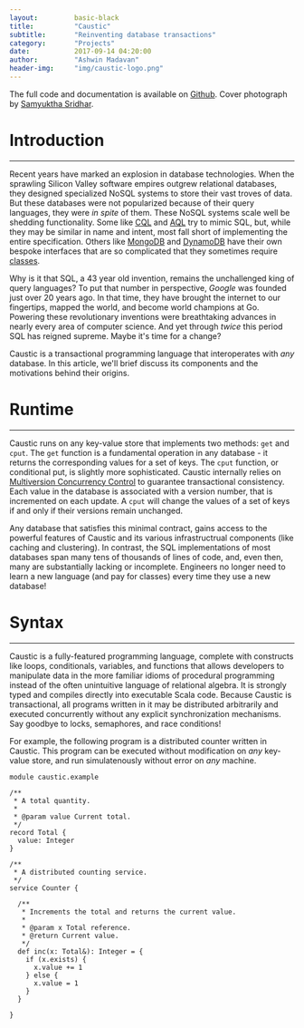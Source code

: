 ```yaml
---
layout:         basic-black
title:          "Caustic"
subtitle:       "Reinventing database transactions"
category:       "Projects"
date:           2017-09-14 04:20:00
author:         "Ashwin Madavan"
header-img:     "img/caustic-logo.png"
---
```


The full code and documentation is available on [Github][1]. Cover photograph by 
[Samyuktha Sridhar][2].

# Introduction
---
Recent years have marked an explosion in database technologies. When the sprawling Silicon Valley
software empires outgrew relational databases, they designed specialized NoSQL systems to store 
their vast troves of data. But these databases were not popularized because of their query 
languages, they were *in spite* of them. These NoSQL systems scale well be shedding functionality. 
Some like [CQL][3] and [AQL][4] try to mimic SQL, but, while they may be similar in name and intent, 
most fall short of implementing the entire specification. Others like [MongoDB][5] and [DynamoDB][6] 
have their own bespoke interfaces that are so complicated that they sometimes require [classes][7].

Why is it that SQL, a 43 year old invention, remains the unchallenged king of query languages? To 
put that number in perspective, *Google* was founded just over 20 years ago. In that time, they have
brought the internet to our fingertips, mapped the world, and become world champions at Go.
Powering these revolutionary inventions were breathtaking advances in nearly every area of computer
science. And yet through *twice* this period SQL has reigned supreme. Maybe it's time for a change?

Caustic is a transactional programming language that interoperates with *any* database. In this
article, we'll brief discuss its components and the motivations behind their origins.

# Runtime
---
Caustic runs on any key-value store that implements two methods: ```get``` and ```cput```. The 
```get``` function is a fundamental operation in any database - it returns the corresponding values 
for a set of keys. The ```cput``` function, or conditional put, is slightly more sophisticated. 
Caustic internally relies on [Multiversion Concurrency Control][8] to guarantee transactional 
consistency. Each value in the database is associated with a version number, that is incremented on 
each update. A ```cput``` will change the values of a set of keys if and only if their versions 
remain unchanged.

Any database that satisfies this minimal contract, gains access to the powerful features of Caustic 
and its various infrastructrual components (like caching and clustering). In contrast, the 
SQL implementations of most databases span many tens of thousands of lines of code, and, even then, 
many are substantially lacking or incomplete. Engineers no longer need to learn a new language
(and pay for classes) every time they use a new database! 

# Syntax
---
Caustic is a fully-featured programming language, complete with constructs like loops, conditionals,
variables, and functions that allows developers to manipulate data in the more familiar idioms of 
procedural programming instead of the often unintuitive language of relational algebra. It is 
strongly typed and compiles directly into executable Scala code. Because Caustic is transactional, 
all programs written in it may be distributed arbitrarily and executed concurrently without any 
explicit synchronization mechanisms. Say goodbye to locks, semaphores, and race conditions!

For example, the following program is a distributed counter written in Caustic. This program can be
executed without modification on *any* key-value store, and run simulatenously without error on 
*any* machine. 

```
module caustic.example

/**
 * A total quantity.
 * 
 * @param value Current total.
 */
record Total {
  value: Integer
}

/**
 * A distributed counting service.
 */
service Counter {
  
  /**
   * Increments the total and returns the current value.
   * 
   * @param x Total reference.
   * @return Current value.
   */
  def inc(x: Total&): Integer = {
    if (x.exists) {
      x.value += 1
    } else {
      x.value = 1
    } 
  }

} 
```

[1]: https://github.com/ashwin153/caustic
[2]: https://samyusridhar.github.io/
[3]: https://docs.datastax.com/en/cql/3.1/cql/cql_intro_c.html
[4]: https://docs.arangodb.com/3.1/AQL/
[5]: https://www.mongodb.com
[6]: https://aws.amazon.com/dynamodb/
[7]: https://university.mongodb.com/
[8]: https://en.wikipedia.org/wiki/Multiversion_concurrency_control
